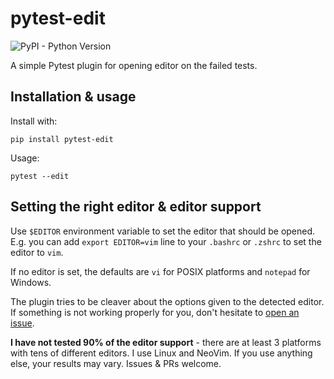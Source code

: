 # pytest-edit

![PyPI - Python Version](https://img.shields.io/pypi/pyversions/:pytest-edit)

A simple Pytest plugin for opening editor on the failed tests.

## Installation & usage

Install with:

```
pip install pytest-edit
```

Usage:

```
pytest --edit
```

## Setting the right editor & editor support

Use `$EDITOR` environment variable to set the editor that should be opened.
E.g. you can add `export EDITOR=vim` line to your `.bashrc` or `.zshrc` to set
the editor to `vim`.

If no editor is set, the defaults are `vi` for POSIX platforms and `notepad`
for Windows.

The plugin tries to be cleaver about the options given to the detected editor.
If something is not working properly for you, don't hesitate to
[open an issue](https://github.com/MrMino/pytest-edit/issues).

**I have not tested 90% of the editor support** - there are at least 3
platforms with tens of different editors. I use Linux and NeoVim. If you use
anything else, your results may vary. Issues & PRs welcome.
